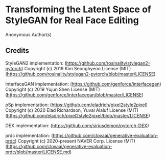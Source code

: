 # Transforming the Latent Space of StyleGAN for Real Face Editing
Anonymous Author(s)

## Credits
StyleGAN2 implementation:
(https://github.com/rosinality/stylegan2-pytorch)
Copyright (c) 2019 Kim Seonghyeon
License (MIT) (https://github.com/rosinality/stylegan2-pytorch/blob/master/LICENSE)

InterfaceGAN implementation:
(https://github.com/genforce/interfacegan)
Copyright (c) 2019 Yujun Shen
License (MIT) (https://github.com/genforce/interfacegan/blob/master/LICENSE)

pSp implementation:
(https://github.com/eladrich/pixel2style2pixel)
Copyright (c) 2020 Elad Richardson, Yuval Alaluf
License (MIT) (https://github.com/eladrich/pixel2style2pixel/blob/master/LICENSE)

DEX implementation:
(https://github.com/siriusdemon/pytorch-DEX)

prdc implementation:
(https://github.com/clovaai/generative-evaluation-prdc)
Copyright (c) 2020-present NAVER Corp.
License (MIT) (https://github.com/clovaai/generative-evaluation-prdc/blob/master/LICENSE.md)
